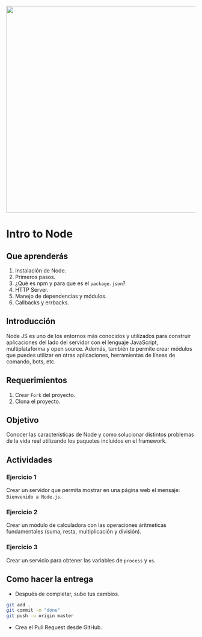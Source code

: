 <p align="center">
  <img width="550" src="https://bedu.org/wp-content/uploads/tech.png"/>
</p>

# Intro to Node

## Que aprenderás
1. Instalación de Node.
2. Primeros pasos.
3. ¿Qué es npm y para que es el `package.json`?
4. HTTP Server.
5. Manejo de dependencias y módulos.
6. Callbacks y errbacks.

## Introducción
Node JS es uno de los entornos más conocidos y utilizados para construir aplicaciones del lado del servidor con el lenguaje JavaScript, multiplataforma y open source. Además, también te permite crear módulos que puedes utilizar en otras aplicaciones, herramientas de líneas de comando, bots, etc. 

## Requerimientos
1. Crear `Fork` del proyecto.
2. Clona el proyecto.

## Objetivo
Conocer las características de Node y como solucionar distintos problemas de la vida real utilizando los paquetes incluidos en el framework.

## Actividades
### Ejercicio 1
Crear un servidor que permita mostrar en una página web el mensaje: `Bienvenido a Node.js`.

### Ejercicio 2
Crear un módulo de calculadora con las operaciones áritmeticas fundamentales (suma, resta, multiplicación y división).

### Ejercicio 3
Crear un servicio para obtener las variables de `process` y `os`.

## Como hacer la entrega
- Después de completar, sube tus cambios.
```sh
git add .
git commit -m "done"
git push -u origin master
```
- Crea el Pull Request desde GitHub.